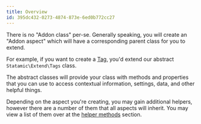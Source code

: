```yaml
---
title: Overview
id: 395dc432-0273-4874-873e-6ed0b772cc27
---
```


There is no "Addon class" per-se. Generally speaking, you will create an "Addon aspect" which will have a corresponding parent class for you to extend.

For example, if you want to create a [Tag](/addons/classes/tags), you'd extend our abstract `Statamic\Extend\Tags` class.

The abstract classes will provide your class with methods and properties that you can use to access contextual information, settings, data, and other helpful things.

Depending on the aspect you're creating, you may gain additional helpers, however there are a number of them that all aspects will inherit.
You may view a list of them over at the [helper methods](/addons/helpers) section.
